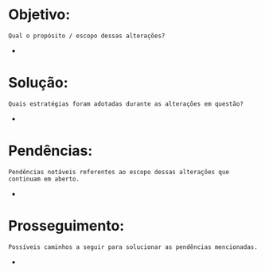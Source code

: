 # Objetivo:
`Qual o propósito / escopo dessas alterações?`

- 

# Solução:
`Quais estratégias foram adotadas durante as alterações em questão?`

- 

# Pendências:
`Pendências notáveis referentes ao escopo dessas alterações que continuam em aberto.`

- 

# Prosseguimento:
`Possíveis caminhos a seguir para solucionar as pendências mencionadas.`

- 
